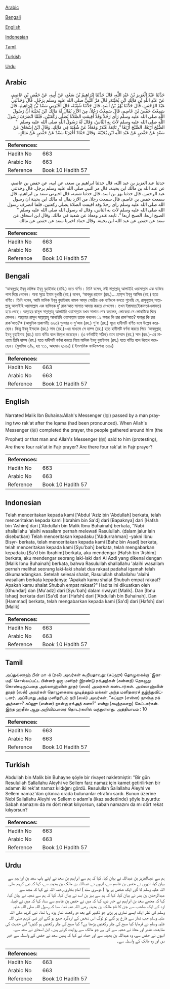 [Arabic](#arabic)

[Bengali](#bengali)

[English](#english)

[Indonesian](#indonesian)

[Tamil](#tamil)

[Turkish](#turkish)

[Urdu](#urdu)

## Arabic


<div dir="rtl" lang="ar" style={{fontSize:'larger',backgroundColor:'#f8f9fa',padding:20}}>
حَدَّثَنَا عَبْدُ الْعَزِيزِ بْنُ عَبْدِ اللَّهِ، قَالَ حَدَّثَنَا إِبْرَاهِيمُ بْنُ سَعْدٍ، عَنْ أَبِيهِ، عَنْ حَفْصِ بْنِ عَاصِمٍ، عَنْ عَبْدِ اللَّهِ بْنِ مَالِكٍ ابْنِ بُحَيْنَةَ، قَالَ مَرَّ النَّبِيُّ صلى الله عليه وسلم بِرَجُلٍ‏.‏ قَالَ وَحَدَّثَنِي عَبْدُ الرَّحْمَنِ، قَالَ حَدَّثَنَا بَهْزُ بْنُ أَسَدٍ، قَالَ حَدَّثَنَا شُعْبَةُ، قَالَ أَخْبَرَنِي سَعْدُ بْنُ إِبْرَاهِيمَ، قَالَ سَمِعْتُ حَفْصَ بْنَ عَاصِمٍ، قَالَ سَمِعْتُ رَجُلاً، مِنَ الأَزْدِ يُقَالُ لَهُ مَالِكٌ ابْنُ بُحَيْنَةَ أَنَّ رَسُولَ اللَّهِ صلى الله عليه وسلم رَأَى رَجُلاً وَقَدْ أُقِيمَتِ الصَّلاَةُ يُصَلِّي رَكْعَتَيْنِ، فَلَمَّا انْصَرَفَ رَسُولُ اللَّهِ صلى الله عليه وسلم لاَثَ بِهِ النَّاسُ، وَقَالَ لَهُ رَسُولُ اللَّهِ صلى الله عليه وسلم ‏ "‏ الصُّبْحَ أَرْبَعًا، الصُّبْحَ أَرْبَعًا ‏"‏‏.‏ تَابَعَهُ غُنْدَرٌ وَمُعَاذٌ عَنْ شُعْبَةَ فِي مَالِكٍ‏.‏ وَقَالَ ابْنُ إِسْحَاقَ عَنْ سَعْدٍ عَنْ حَفْصٍ عَنْ عَبْدِ اللَّهِ ابْنِ بُحَيْنَةَ‏.‏ وَقَالَ حَمَّادٌ أَخْبَرَنَا سَعْدٌ عَنْ حَفْصٍ عَنْ مَالِكٍ‏.‏
</div>
<div style={{backgroundColor:'#f8f9fa',padding:20, marginBottom: 10}}><table> <thead> <tr> <th>References:</th> <th></th> </tr> </thead> <tbody><tr><td>Hadith No</td><td>663</td></tr><tr><td>Arabic No</td><td>663</td></tr><tr><td>Reference</td><td>Book 10 Hadith 57</td></tr></tbody></table></div>


<div dir="rtl" lang="ar" style={{fontSize:'larger',backgroundColor:'#f8f9fa',padding:20}}>
حدثنا عبد العزيز بن عبد الله، قال حدثنا ابراهيم بن سعد، عن ابيه، عن حفص بن عاصم، عن عبد الله بن مالك ابن بحينة، قال مر النبي صلى الله عليه وسلم برجل. قال وحدثني عبد الرحمن، قال حدثنا بهز بن اسد، قال حدثنا شعبة، قال اخبرني سعد بن ابراهيم، قال سمعت حفص بن عاصم، قال سمعت رجلا، من الازد يقال له مالك ابن بحينة ان رسول الله صلى الله عليه وسلم راى رجلا وقد اقيمت الصلاة يصلي ركعتين، فلما انصرف رسول الله صلى الله عليه وسلم لاث به الناس، وقال له رسول الله صلى الله عليه وسلم " الصبح اربعا، الصبح اربعا ". تابعه غندر ومعاذ عن شعبة في مالك. وقال ابن اسحاق عن سعد عن حفص عن عبد الله ابن بحينة. وقال حماد اخبرنا سعد عن حفص عن مالك
</div>
<div style={{backgroundColor:'#f8f9fa',padding:20, marginBottom: 10}}><table> <thead> <tr> <th>References:</th> <th></th> </tr> </thead> <tbody><tr><td>Hadith No</td><td>663</td></tr><tr><td>Arabic No</td><td>663</td></tr><tr><td>Reference</td><td>Book 10 Hadith 57</td></tr></tbody></table></div>

## Bengali


<div dir="ltr" lang="bn" style={{fontSize:'larger',backgroundColor:'#f8f9fa',padding:20}}>
‘আবদুল্লাহ্‌ ইব্‌নু মালিক ইব্‌নু বুহাইনাহ (রাযি.) হতে বর্ণিত। তিনি বলেন, নবী সাল্লাল্লাহু আলাইহি ওয়াসাল্লাম এক ব্যক্তির পাশ দিয়ে গেলেন। অন্য সূত্রে ইমাম বুখারী (রহ.) বলেন, ‘আবদুর রহমান (রহ.)....হাফ্‌স ইব্‌নু আসিম (রহ.) হতে বর্ণিত। তিনি বলেন, আমি মালিক ইব্‌নু বুহাইনাহ নামক আয্‌দ গোত্রীয় এক ব্যক্তিকে বলতে শুনেছি যে, রাসুলুল্লাহ্‌ সাল্লাল্লাহু আলাইহি ওয়াসাল্লাম এক ব্যক্তিকে দু’ রাক‘আত সালাত আদায় করতে দেখলেন। তখন ইক্বামাত(ইকামত/একামত) হয়ে গেছে। আল্লাহর রাসূল সাল্লাল্লাহু আলাইহি ওয়াসাল্লাম যখন সালাত শেষ করলেন, লোকেরা সে লোকটিকে ঘিরে ফেলল। আল্লাহর রাসূল সাল্লাল্লাহু আলাইহি ওয়াসাল্লাম তাকে বললেন ঃ ফজর কি চার রাক‘আত? ফাজ্‌র কি চার রাক‘আত?* (আধুনিক প্রকাশনীঃ ৬২৩) গুনদার ও মু‘আয (রহ.) শু‘বা (রহ.) সূত্রে হাদীসটি বর্ণিত বলে উল্লেখ করেছেন। কিন্তু ইবনু ইসহাক (রহ.) সাদ (রহ.)-এর মাধ্যমে সে হাফ্স (রহ.) হতে হাদীসটি বর্ণনা করতে গিয়ে ‘আবদুল্লাহ্ ইবনু বুহাইনাহ (রহ.) হতে বর্ণিত বলে উল্লেখ করেছেন। (এ বর্ণনাটিই সঠিক) তবে হাম্মাদ (রহ.) সাদ (রহ.)-এর মাধ্যমে তিনি হাফ্স (রহ.) হতে হাদীসটি বর্ণনা করতে গিয়ে মালিক ইবনু বুহাইনাহ (রহ.) হতে বর্ণিত বলে উল্লেখ করেছেন। (মুসলিম ৬/৯, হাঃ ৭১১, আহমাদ ২১৩০) ( ইসলামিক ফাউন্ডেশনঃ ৬৩০)
</div>
<div style={{backgroundColor:'#f8f9fa',padding:20, marginBottom: 10}}><table> <thead> <tr> <th>References:</th> <th></th> </tr> </thead> <tbody><tr><td>Hadith No</td><td>663</td></tr><tr><td>Arabic No</td><td>663</td></tr><tr><td>Reference</td><td>Book 10 Hadith 57</td></tr></tbody></table></div>

## English


<div dir="ltr" lang="en" style={{fontSize:'larger',backgroundColor:'#f8f9fa',padding:20}}>
Narrated Malik Ibn Buhaina:Allah's Messenger (ﷺ) passed by a man praying two rak'at after the Iqama (had been pronounced). When Allah's Messenger (ﷺ) completed the prayer, the people gathered around him (the Prophet) or that man and Allah's Messenger (ﷺ) said to him (protesting), Are there four rak'at in Fajr prayer? Are there four rak'at in Fajr prayer?
</div>
<div style={{backgroundColor:'#f8f9fa',padding:20, marginBottom: 10}}><table> <thead> <tr> <th>References:</th> <th></th> </tr> </thead> <tbody><tr><td>Hadith No</td><td>663</td></tr><tr><td>Arabic No</td><td>663</td></tr><tr><td>Reference</td><td>Book 10 Hadith 57</td></tr></tbody></table></div>

## Indonesian


<div dir="ltr" lang="id" style={{fontSize:'larger',backgroundColor:'#f8f9fa',padding:20}}>
Telah menceritakan kepada kami ['Abdul 'Aziz bin 'Abdullah] berkata, telah menceritakan kepada kami [Ibrahim bin Sa'd] dari [Bapaknya] dari [Hafsh bin 'Ashim] dari ['Abdullah bin Malik Ibnu Buhainah] berkata, "Nabi shallallahu 'alaihi wasallam pernah melewati Rasulullah. (dalam jalur lain disebutkan) Telah menceritakan kepadaku ['Abdurrahman] -yakni Ibnu Bisyr- berkata, telah menceritakan kepada kami [Bahz bin Asad] berkata, telah menceritakan kepada kami [Syu'bah] berkata, telah mengabarkan kepadaku [Sa'd bin Ibrahim] berkata, aku mendengar [Hafsh bin 'Ashim] berkata, aku mendengar seorang laki-laki dari Al Azdi yang dikenal dengan [Malik Ibnu Buhainah] berkata, bahwa Rasulullah shallallahu 'alaihi wasallam pernah melihat seorang laki-laki shalat dua rakaat padahal iqamah telah dikumandangkan. Setelah selesai shalat, Rasulullah shallallahu 'alaihi wasallam berkata kepadanya: "Apakah kamu shalat Shubuh empat rakaat? Apakah kamu shalat Shubuh empat rakaat?" Hadits ini dikuatkan oleh [Ghundar] dan [Mu'adz] dari [Syu'bah] dalam riwayat [Malik]. Dan [Ibnu Ishaq] berkata dari [Sa'd] dari [Hafsh] dari ['Abdullah bin Buhainah]. Dan [Hammad] berkata, telah mengabarkan kepada kami [Sa'd] dari [Hafsh] dari [Malik]
</div>
<div style={{backgroundColor:'#f8f9fa',padding:20, marginBottom: 10}}><table> <thead> <tr> <th>References:</th> <th></th> </tr> </thead> <tbody><tr><td>Hadith No</td><td>663</td></tr><tr><td>Arabic No</td><td>663</td></tr><tr><td>Reference</td><td>Book 10 Hadith 57</td></tr></tbody></table></div>

## Tamil


<div dir="ltr" lang="ta" style={{fontSize:'larger',backgroundColor:'#f8f9fa',padding:20}}>
அப்துல்லாஹ் பின் மா-க் (ரலி) அவர்கள் கூறியதாவது: (சுப்ஹு) தொழுகைக்கு ‘இகாமத்’ சொல்லப்பட்ட பின்னர் ஒரு மனிதர் இரண்டு ரக்அத்கள் (சுன்னத்) தொழுது கொண்டிருப்பதை அல்லாஹ்வின் தூதர் (ஸல்) அவர்கள் கண்டார்கள். அல்லாஹ்வின் தூதர் (ஸல்) அவர்கள் தொழுகையை முடித்ததும் மக்கள் அந்த மனிதரைச் சூழ்ந்துவிட்டனர். அப்போது அந்த மனிதரிடம் நபி (ஸல்) அவர்கள், “சுப்ஹு (என்ன) நான்கு ரக் அத்களா? சுப்ஹு (என்ன) நான்கு ரக்அத் களா?” என்று (கடிந்தவாறு) கேட்டார்கள். இந்த ஹதீஸ் ஆறு அறிவிப்பாளர் தொடர்களில் வந்துள்ளது. அத்தியாயம் : 10
</div>
<div style={{backgroundColor:'#f8f9fa',padding:20, marginBottom: 10}}><table> <thead> <tr> <th>References:</th> <th></th> </tr> </thead> <tbody><tr><td>Hadith No</td><td>663</td></tr><tr><td>Arabic No</td><td>663</td></tr><tr><td>Reference</td><td>Book 10 Hadith 57</td></tr></tbody></table></div>

## Turkish


<div dir="ltr" lang="tr" style={{fontSize:'larger',backgroundColor:'#f8f9fa',padding:20}}>
Abdullah bin Malik bin Buhayne şöyle bir rivayet nakletmiştir: "Bir gün Resulullah Sallallahu Aleyhi ve Sellem farz namaz için kamet getirilirken bir adamın iki rek'at namaz kıldığını gördü. Resulullah Sallallahu Aleyhi ve Sellem namaz'dan çıkınca orada bulunanlar etrafını sardı. Bunun üzerine Nebi Sallallahu Aleyhi ve Sellem o adam'a (ikaz sadedinde) şöyle buyurdu: Sabah namazını da mı dört rekat kılıyorsun, sabah namazını da mı dört rekat kılıyorsun?
</div>
<div style={{backgroundColor:'#f8f9fa',padding:20, marginBottom: 10}}><table> <thead> <tr> <th>References:</th> <th></th> </tr> </thead> <tbody><tr><td>Hadith No</td><td>663</td></tr><tr><td>Arabic No</td><td>663</td></tr><tr><td>Reference</td><td>Book 10 Hadith 57</td></tr></tbody></table></div>

## Urdu


<div dir="rtl" lang="ur" style={{fontSize:'larger',backgroundColor:'#f8f9fa',padding:20}}>
ہم سے عبدالعزیز بن عبداللہ نے بیان کیا، کہا کہ ہم سے ابراہیم بن سعد نے اپنے باپ سعد بن ابراہیم سے بیان کیا، انہوں نے حفص بن عاصم سے، انہوں نے عبداللہ بن مالک بن بحینہ سے، کہا کہ نبی کریم صلی اللہ علیہ وسلم کا گزر ایک شخص پر ہوا ( دوسری سند ) امام بخاری رحمہ اللہ نے کہا کہ مجھ سے عبدالرحمٰن بن بشر نے بیان کیا، کہا کہ ہم سے بہز بن اسد نے بیان کیا۔ کہا کہ ہم سے شعبہ نے بیان کیا، کہا کہ مجھے سعد بن ابراہیم نے خبر دی، کہا کہ میں نے حفص بن عاصم سے سنا، کہا کہ میں نے قبیلہ ازد کے ایک صاحب سے جن کا نام مالک بن بحینہ رضی اللہ عنہ تھا، سنا کہ رسول اللہ صلی اللہ علیہ وسلم کی نظر ایک ایسے نمازی پر پڑی جو تکبیر کے بعد دو رکعت نماز پڑھ رہا تھا۔ نبی کریم صلی اللہ علیہ وسلم جب نماز سے فارغ ہو گئے تو لوگ اس شخص کے اردگرد جمع ہو گئے اور نبی کریم صلی اللہ علیہ وسلم نے فرمایا کیا صبح کی چار رکعتیں پڑھتا ہے؟ کیا صبح کی چار رکعتیں ہو گئیں؟ اس حدیث کی متابعت غندر اور معاذ نے شعبہ سے کی ہے جو مالک سے روایت کرتے ہیں۔ ابن اسحاق نے سعد سے، انہوں نے حفص سے، وہ عبداللہ بن بحینہ سے اور حماد نے کہا کہ ہمیں سعد نے حفص کے واسطہ سے خبر دی اور وہ مالک کے واسطہ سے۔
</div>
<div style={{backgroundColor:'#f8f9fa',padding:20, marginBottom: 10}}><table> <thead> <tr> <th>References:</th> <th></th> </tr> </thead> <tbody><tr><td>Hadith No</td><td>663</td></tr><tr><td>Arabic No</td><td>663</td></tr><tr><td>Reference</td><td>Book 10 Hadith 57</td></tr></tbody></table></div>